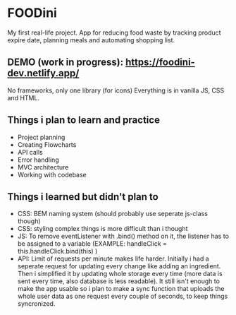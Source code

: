 # FOODini

My first real-life project. App for reducing food waste by tracking product expire date, planning meals and automating shopping list.

## DEMO (work in progress): https://foodini-dev.netlify.app/


No frameworks, only one library (for icons) Everything is in vanilla JS, CSS and HTML.

## Things i plan to learn and practice

- Project planning
- Creating Flowcharts
- API calls
- Error handling
- MVC architecture
- Working with codebase

## Things i learned but didn't plan to

- CSS: BEM naming system (should probably use seperate js-class though)
- CSS: styling complex things is more difficult than i thought
- JS: To remove eventListener with .bind() method on it, the listener has to be assigned to a variable (EXAMPLE: handleClick = this.handleClick.bind(this) )
- API: Limit of requests per minute makes life harder. Initially i had a seperate request for updating every change like adding an ingredient. Then i simplified it by updating whole storage every time (more data is sent every time, also database is less readable). It still isn't enough to make the app usable so i plan to make a sync function that uploads the whole user data as one request every couple of seconds, to keep things syncronized.
